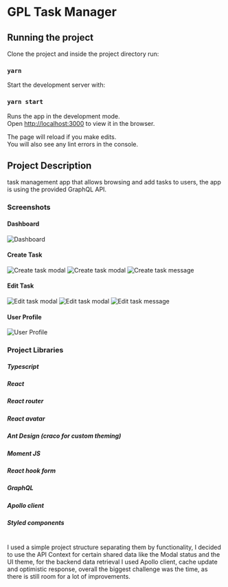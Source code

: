 # GPL Task Manager

## Running the project

Clone the project and inside the project directory run:

### `yarn`

Start the development server with:

### `yarn start`

Runs the app in the development mode.\
Open [http://localhost:3000](http://localhost:3000) to view it in the browser.

The page will reload if you make edits.\
You will also see any lint errors in the console.

## Project Description

task management app that allows browsing and add tasks to users, the app is using the provided GraphQL API.

### Screenshots

#### Dashboard

![Dashboard](https://i.ibb.co/27rK1xb/Dashboard.png)

#### Create Task

![Create task modal](https://i.ibb.co/7RZ08x1/create-task-modal.png)
![Create task modal](https://i.ibb.co/25vwhk3/create-task-modal-form.png)
![Create task message](https://i.ibb.co/9rmLBC2/create-task-message.png)

#### Edit Task

![Edit task modal](https://i.ibb.co/GTj5qkH/edit-task-modal.png)
![Edit task modal](https://i.ibb.co/vZfysLn/edit-task-modal-forms.png)
![Edit task message](https://i.ibb.co/xSBTmvk/task-updated-message.png)

#### User Profile

![User Profile](https://i.ibb.co/9hH8BBs/user-profile.png)

### Project Libraries

##### Typescript

##### React

##### React router

##### React avatar

##### Ant Design (craco for custom theming)

##### Moment JS

##### React hook form

##### GraphQL

##### Apollo client

##### Styled components

<br/>
I used a simple project structure separating them by functionality, I decided to use the API Context for certain shared data like the Modal status and the UI theme, for the backend data retrieval I used Apollo client, cache update and optimistic response, overall the biggest challenge was the time, as there is still room for a lot of improvements.
